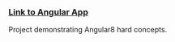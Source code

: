 
### [Link to Angular App](https://mohibullahkamal.github.io/Angular_Concepts/)


Project demonstrating Angular8 hard concepts.

